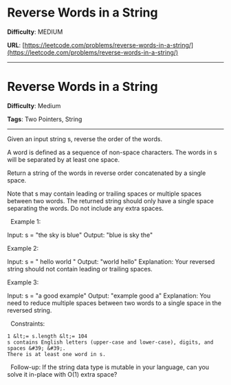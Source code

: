 # Reverse Words in a String

**Difficulty**: MEDIUM

**URL**: [https://leetcode.com/problems/reverse-words-in-a-string/](https://leetcode.com/problems/reverse-words-in-a-string/)

---

# Reverse Words in a String

**Difficulty**: Medium

**Tags**: Two Pointers, String

---

Given an input string s, reverse the order of the words.

A word is defined as a sequence of non-space characters. The words in s will be separated by at least one space.

Return a string of the words in reverse order concatenated by a single space.

Note that s may contain leading or trailing spaces or multiple spaces between two words. The returned string should only have a single space separating the words. Do not include any extra spaces.

&nbsp;
Example 1:


Input: s = &quot;the sky is blue&quot;
Output: &quot;blue is sky the&quot;


Example 2:


Input: s = &quot;  hello world  &quot;
Output: &quot;world hello&quot;
Explanation: Your reversed string should not contain leading or trailing spaces.


Example 3:


Input: s = &quot;a good   example&quot;
Output: &quot;example good a&quot;
Explanation: You need to reduce multiple spaces between two words to a single space in the reversed string.


&nbsp;
Constraints:


	1 &lt;= s.length &lt;= 104
	s contains English letters (upper-case and lower-case), digits, and spaces &#39; &#39;.
	There is at least one word in s.


&nbsp;
Follow-up:&nbsp;If the string data type is mutable in your language, can&nbsp;you solve it&nbsp;in-place&nbsp;with&nbsp;O(1)&nbsp;extra space?


